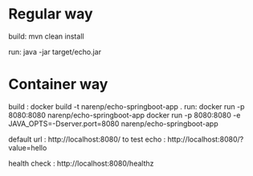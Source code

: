 # Regular way

build: 
  mvn clean install 

run: 
  java -jar target/echo.jar

# Container way 

  
build : 
  docker build -t narenp/echo-springboot-app .
run: 
  docker run -p 8080:8080 narenp/echo-springboot-app 
  docker run -p 8080:8080 -e JAVA_OPTS=-Dserver.port=8080 narenp/echo-springboot-app
   


  
  
  


default url  : http://localhost:8080/
to test echo : http://localhost:8080/?value=hello

health check : http://localhost:8080/healthz
